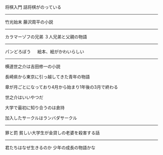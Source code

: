 将棋入門
詰将棋がのっている

---
竹光始末
藤沢周平の小説

---
カラマーゾフの兄弟
  ３人兄弟と父親の物語

---
パンどろぼう 　
  絵本、絵がかわいらしい

---
横道世之介は吉田修一の小説

長崎県から東京に引っ越してきた青年の物語

章が月ごとになっており4月から始まり1年後の3月で終わる

世之介はいいやつだ

大学で最初に知り合うのは倉持

加入したサークルはランバダサークル

---
罪と罰
  貧しい大学生が金貸しの老婆を殺害する話

---
君たちはなぜ生きるのか
少年の成長の物語かな
